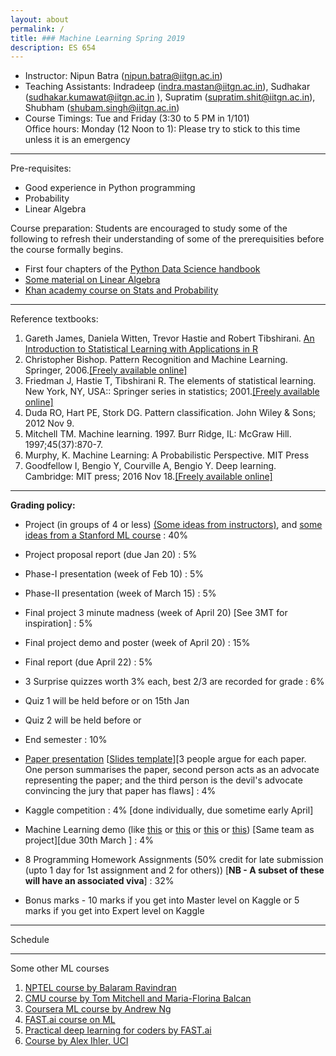 ```yaml
---
layout: about
permalink: /
title: ### Machine Learning Spring 2019
description: ES 654
---
```





*   Instructor: Nipun Batra (nipun.batra@iitgn.ac.in)
*   Teaching Assistants: Indradeep (indra.mastan@iitgn.ac.in), Sudhakar (sudhakar.kumawat@iitgn.ac.in ), Supratim (supratim.shit@iitgn.ac.in), Shubham (shubam.singh@iitgn.ac.in)
*   Course Timings: Tue and Friday (3:30 to 5 PM in 1/101)  
    Office hours: Monday (12 Noon to 1): Please try to stick to this time unless it is an emergency

* * *

Pre-requisites:

*   Good experience in Python programming
*   Probability
*   Linear Algebra

Course preparation: Students are encouraged to study some of the following to refresh their understanding of some of the prerequisities before the course formally begins.  

*   First four chapters of the [Python Data Science handbook](https://jakevdp.github.io/PythonDataScienceHandbook/)
*   [Some material on Linear Algebra](https://machinelearningmastery.com/linear-algebra-machine-learning/)
*   [Khan academy course on Stats and Probability](https://www.khanacademy.org/math/statistics-probability)

* * *

Reference textbooks:

1.  Gareth James, Daniela Witten, Trevor Hastie and Robert Tibshirani. [An Introduction to Statistical Learning with Applications in R](http://www-bcf.usc.edu/~gareth/ISL/)
2.  Christopher Bishop. Pattern Recognition and Machine Learning. Springer, 2006.[\[Freely available online\]](https://www.microsoft.com/en-us/research/uploads/prod/2006/01/Bishop-Pattern-Recognition-and-Machine-Learning-2006.pdf)
3.  Friedman J, Hastie T, Tibshirani R. The elements of statistical learning. New York, NY, USA:: Springer series in statistics; 2001.[\[Freely available online\]](https://web.stanford.edu/~hastie/Papers/ESLII.pdf)
4.  Duda RO, Hart PE, Stork DG. Pattern classification. John Wiley & Sons; 2012 Nov 9.
5.  Mitchell TM. Machine learning. 1997. Burr Ridge, IL: McGraw Hill. 1997;45(37):870-7.
6.  Murphy, K. Machine Learning: A Probabilistic Perspective. MIT Press
7.  Goodfellow I, Bengio Y, Courville A, Bengio Y. Deep learning. Cambridge: MIT press; 2016 Nov 18.[\[Freely available online\]](https://www.deeplearningbook.org/)

* * *

**Grading policy:**

*   Project (in groups of 4 or less) [(Some ideas from instructors)](https://docs.google.com/document/d/1sM-BdF7tCofvXwsvB22Tv5ve8JQAEwA5kh705uzsNns), and [some ideas from a Stanford ML course](http://cs229.stanford.edu/proj2017/) : 40%

*   Project proposal report (due Jan 20) : 5%
*   Phase-I presentation (week of Feb 10) : 5%
*   Phase-II presentation (week of March 15) : 5%
*   Final project 3 minute madness (week of April 20) \[See 3MT for inspiration\] : 5%
*   Final project demo and poster (week of April 20) : 15%
*   Final report (due April 22) : 5%

*   3 Surprise quizzes worth 3% each, best 2/3 are recorded for grade : 6%

*   Quiz 1 will be held before or on 15th Jan
*   Quiz 2 will be held before or

*   End semester : 10%
*   [Paper presentation](https://docs.google.com/spreadsheets/d/19X7uj0evg1aCV_iVnrrZjquG6jr5Qdpg06TqvNiPvTE/edit#gid=0) \[[Slides template](https://docs.google.com/presentation/d/1IOb5osggH6rGzJmS3f7drlGJAk3WzhmCpnDHecOzoPI/edit#slide=id.g4d46f3c2cc_0_55)\]\[3 people argue for each paper. One person summarises the paper, second person acts as an advocate representing the paper; and the third person is the devil's advocate convincing the jury that paper has flaws\] : 4%
*   Kaggle competition : 4% \[done individually, due sometime early April\]
*   Machine Learning demo (like [this](http://stanford.edu/class/ee103/visualizations/kmeans/kmeans.html) or [this](http://www.r2d3.us/visual-intro-to-machine-learning-part-1/) or [this](https://www.saedsayad.com/flash/SLR.html) or [this](https://cs.stanford.edu/people/karpathy/svmjs/demo/demoforest.html)) \[Same team as project\]\[due 30th March \] : 4%
*   8 Programming Homework Assignments (50% credit for late submission (upto 1 day for 1st assignment and 2 for others)) \[**NB - A subset of these will have an associated viva**\] : 32%
*   Bonus marks - 10 marks if you get into Master level on Kaggle or 5 marks if you get into Expert level on Kaggle

* * *

Schedule

* * *

Some other ML courses

1.  [NPTEL course by Balaram Ravindran](https://www.youtube.com/watch?v=r4sgKrRL2Ys&list=PL1xHD4vteKYVpaIiy295pg6_SY5qznc77)
2.  [CMU course by Tom Mitchell and Maria-Florina Balcan](http://www.cs.cmu.edu/~ninamf/courses/601sp15/lectures.shtml)
3.  [Coursera ML course by Andrew Ng](https://www.coursera.org/learn/machine-learning)
4.  [FAST.ai course on ML](https://course.fast.ai/ml)
5.  [Practical deep learning for coders by FAST.ai](https://course.fast.ai/index.html)
6.  [Course by Alex Ihler, UCI](http://sli.ics.uci.edu/Classes/2015W-273a)

